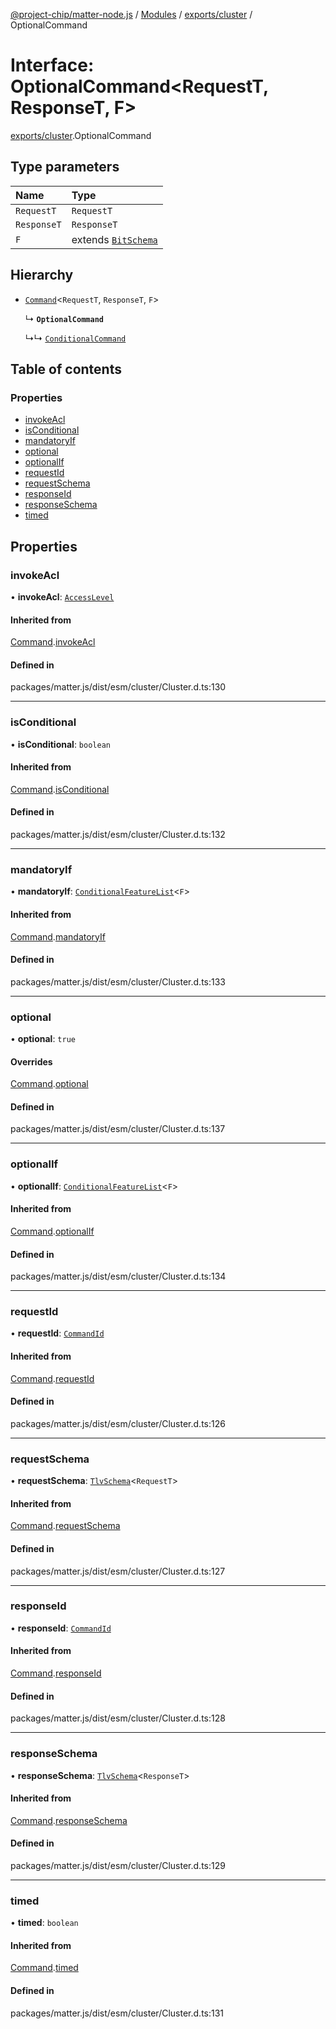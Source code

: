 [@project-chip/matter-node.js](../README.md) / [Modules](../modules.md) / [exports/cluster](../modules/exports_cluster.md) / OptionalCommand

# Interface: OptionalCommand\<RequestT, ResponseT, F\>

[exports/cluster](../modules/exports_cluster.md).OptionalCommand

## Type parameters

| Name | Type |
| :------ | :------ |
| `RequestT` | `RequestT` |
| `ResponseT` | `ResponseT` |
| `F` | extends [`BitSchema`](../modules/exports_schema.md#bitschema) |

## Hierarchy

- [`Command`](exports_cluster.Command.md)\<`RequestT`, `ResponseT`, `F`\>

  ↳ **`OptionalCommand`**

  ↳↳ [`ConditionalCommand`](exports_cluster.ConditionalCommand.md)

## Table of contents

### Properties

- [invokeAcl](exports_cluster.OptionalCommand.md#invokeacl)
- [isConditional](exports_cluster.OptionalCommand.md#isconditional)
- [mandatoryIf](exports_cluster.OptionalCommand.md#mandatoryif)
- [optional](exports_cluster.OptionalCommand.md#optional)
- [optionalIf](exports_cluster.OptionalCommand.md#optionalif)
- [requestId](exports_cluster.OptionalCommand.md#requestid)
- [requestSchema](exports_cluster.OptionalCommand.md#requestschema)
- [responseId](exports_cluster.OptionalCommand.md#responseid)
- [responseSchema](exports_cluster.OptionalCommand.md#responseschema)
- [timed](exports_cluster.OptionalCommand.md#timed)

## Properties

### invokeAcl

• **invokeAcl**: [`AccessLevel`](../enums/exports_cluster.AccessLevel.md)

#### Inherited from

[Command](exports_cluster.Command.md).[invokeAcl](exports_cluster.Command.md#invokeacl)

#### Defined in

packages/matter.js/dist/esm/cluster/Cluster.d.ts:130

___

### isConditional

• **isConditional**: `boolean`

#### Inherited from

[Command](exports_cluster.Command.md).[isConditional](exports_cluster.Command.md#isconditional)

#### Defined in

packages/matter.js/dist/esm/cluster/Cluster.d.ts:132

___

### mandatoryIf

• **mandatoryIf**: [`ConditionalFeatureList`](../modules/exports_cluster.md#conditionalfeaturelist)\<`F`\>

#### Inherited from

[Command](exports_cluster.Command.md).[mandatoryIf](exports_cluster.Command.md#mandatoryif)

#### Defined in

packages/matter.js/dist/esm/cluster/Cluster.d.ts:133

___

### optional

• **optional**: ``true``

#### Overrides

[Command](exports_cluster.Command.md).[optional](exports_cluster.Command.md#optional)

#### Defined in

packages/matter.js/dist/esm/cluster/Cluster.d.ts:137

___

### optionalIf

• **optionalIf**: [`ConditionalFeatureList`](../modules/exports_cluster.md#conditionalfeaturelist)\<`F`\>

#### Inherited from

[Command](exports_cluster.Command.md).[optionalIf](exports_cluster.Command.md#optionalif)

#### Defined in

packages/matter.js/dist/esm/cluster/Cluster.d.ts:134

___

### requestId

• **requestId**: [`CommandId`](../modules/exports_datatype.md#commandid)

#### Inherited from

[Command](exports_cluster.Command.md).[requestId](exports_cluster.Command.md#requestid)

#### Defined in

packages/matter.js/dist/esm/cluster/Cluster.d.ts:126

___

### requestSchema

• **requestSchema**: [`TlvSchema`](../classes/exports_tlv.TlvSchema.md)\<`RequestT`\>

#### Inherited from

[Command](exports_cluster.Command.md).[requestSchema](exports_cluster.Command.md#requestschema)

#### Defined in

packages/matter.js/dist/esm/cluster/Cluster.d.ts:127

___

### responseId

• **responseId**: [`CommandId`](../modules/exports_datatype.md#commandid)

#### Inherited from

[Command](exports_cluster.Command.md).[responseId](exports_cluster.Command.md#responseid)

#### Defined in

packages/matter.js/dist/esm/cluster/Cluster.d.ts:128

___

### responseSchema

• **responseSchema**: [`TlvSchema`](../classes/exports_tlv.TlvSchema.md)\<`ResponseT`\>

#### Inherited from

[Command](exports_cluster.Command.md).[responseSchema](exports_cluster.Command.md#responseschema)

#### Defined in

packages/matter.js/dist/esm/cluster/Cluster.d.ts:129

___

### timed

• **timed**: `boolean`

#### Inherited from

[Command](exports_cluster.Command.md).[timed](exports_cluster.Command.md#timed)

#### Defined in

packages/matter.js/dist/esm/cluster/Cluster.d.ts:131
